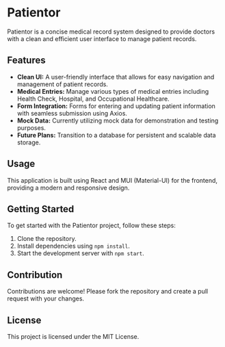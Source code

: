 # Patientor

Patientor is a concise medical record system designed to provide doctors with a clean and efficient user interface to manage patient records. 

## Features

- **Clean UI:** A user-friendly interface that allows for easy navigation and management of patient records.
- **Medical Entries:** Manage various types of medical entries including Health Check, Hospital, and Occupational Healthcare.
- **Form Integration:** Forms for entering and updating patient information with seamless submission using Axios.
- **Mock Data:** Currently utilizing mock data for demonstration and testing purposes.
- **Future Plans:** Transition to a database for persistent and scalable data storage.

## Usage

This application is built using React and MUI (Material-UI) for the frontend, providing a modern and responsive design. 

## Getting Started

To get started with the Patientor project, follow these steps:

1. Clone the repository.
2. Install dependencies using `npm install`.
3. Start the development server with `npm start`.

## Contribution

Contributions are welcome! Please fork the repository and create a pull request with your changes.

## License

This project is licensed under the MIT License.
